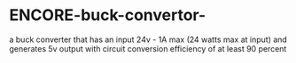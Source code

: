# ENCORE-buck-convertor-
a buck converter that has an input 24v - 1A max (24 watts max at input) and generates 5v output with circuit conversion efficiency of at least 90 percent
